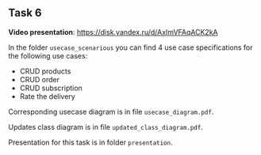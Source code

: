 ## Task 6

**Video presentation**: https://disk.yandex.ru/d/AxImVFAqACK2kA

In the folder `usecase_scenarious` you can find 4 use case specifications for the following use cases:
- CRUD products
- CRUD order
- CRUD subscription
- Rate the delivery

Corresponding usecase diagram is in file `usecase_diagram.pdf`.

Updates class diagram is in file `updated_class_diagram.pdf`.

Presentation for this task is in folder `presentation`.